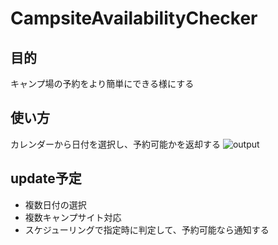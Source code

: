 # CampsiteAvailabilityChecker
## 目的
キャンプ場の予約をより簡単にできる様にする

## 使い方
カレンダーから日付を選択し、予約可能かを返却する
![output](https://github.com/yuki-tachi/CampsiteAvailabilityChecker/assets/43042148/83c7a938-471b-4a73-bb1a-4ce56039e806)

## update予定
* 複数日付の選択
* 複数キャンプサイト対応
* スケジューリングで指定時に判定して、予約可能なら通知する
